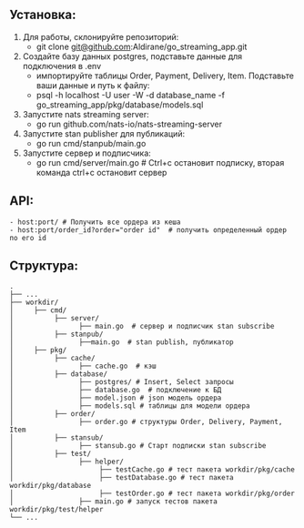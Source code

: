 ## Установка:
1) Для работы, склонируйте репозиторий:
    - git clone git@github.com:Aldirane/go_streaming_app.git
2) Создайте базу данных postgres, подставьте данные для подключения в .env
    - импортируйте таблицы Order, Payment, Delivery, Item. Подставьте ваши данные и путь к файлу:
    -  psql -h localhost -U user -W -d database_name -f go_streaming_app/pkg/database/models.sql
2) Запустите nats streaming server:
    - go run github.com/nats-io/nats-streaming-server
3) Запустите stan publisher для публикаций:
    - go run cmd/stanpub/main.go
4) Запустите сервер и подписчика:
    - go run cmd/server/main.go # Ctrl+c остановит подписку, вторая команда ctrl+c остановит сервер

## API:
    - host:port/ # Получить все ордера из кеша
    - host:port/order_id?order="order id"  # получить определенный ордер по его id

## Структура:
```
.
├── ...
├── workdir/
│     ├── cmd/
│          ├── server/
│                ├── main.go  # сервер и подписчик stan subscribe
│          ├── stanpub/
│                ├──main.go  # stan publish, публикатор
│     ├── pkg/
│          ├── cache/
│                ├── cache.go  # кэш
│          ├── database/
│                ├── postgres/ # Insert, Select запросы
│                ├── database.go  # подключение к БД
│                ├── model.json # json модель ордера
│                ├── models.sql # таблицы для модели ордера
│          ├── order/
│                ├── order.go # структуры Order, Delivery, Payment, Item
│          ├── stansub/
│                ├── stansub.go # Старт подписки stan subscribe
│          ├── test/
│                ├── helper/
│                     ├── testCache.go # тест пакета workdir/pkg/cache
│                     ├── testDatabase.go # тест пакета workdir/pkg/database
│                     ├── testOrder.go # тест пакета workdir/pkg/order
│                ├── main.go # запуск тестов пакета workdir/pkg/test/helper
└── ...
```